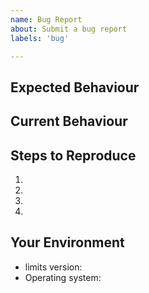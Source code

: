 ```yaml
---
name: Bug Report
about: Submit a bug report
labels: 'bug'

---
```


<!--- Provide a general summary of the issue in the Title above -->

## Expected Behaviour

<!--- What should happen -->

## Current Behaviour

<!--- What happens instead of the expected behaviour -->

## Steps to Reproduce

<!---
Provide a link to an example, or an unambiguous set of steps to
reproduce this bug. Include code to reproduce, if relevant
--->
1.
1.
1.
1.

## Your Environment

<!--- Include as many relevant details about the environment you experienced the bug in -->

- limits version:
- Operating system:

<!--
You can freely edit this text. Remove any lines you believe are unnecessary.
-->

